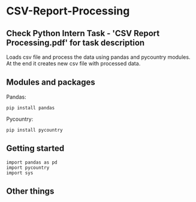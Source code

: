 # CSV-Report-Processing
## Check Python Intern Task - 'CSV Report Processing.pdf' for task description

Loads csv file and process the data using pandas and pycountry modules. At the end it creates new csv file with processed data.

## Modules and packages

Pandas:
```
pip install pandas
```
Pycountry:
```
pip install pycountry
```
## Getting started
```
import pandas as pd
import pycountry
import sys
```
## Other things
